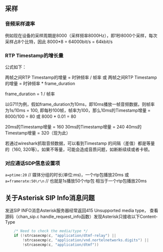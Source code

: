 
## 采样

### 音频采样速率

例如现在设备的采样周期是8000（采样频率8000Hz），即1秒8000个采样，每次采样占8个比特，因此 8000*8 = 64000bit/s = 64kbit/s

### RTP Timestamp的增长量

公式如下：

两帧之间RTP Timestamp的增量 = 时钟频率 / 帧率
或
两帧之间RTP Timestamp的增量 = 时钟频率 * frame_duration

frame_duration = 1 / 帧率


以G711为例，假如frame_duration为10ms，即10ms播放一帧音频数据，则帧率为1s/10ms = 100, 即每秒100帧，帧率为100，那么10ms的Timestamp增量 = 8000/100 = 80 或 8000 * 0.01 = 80


20ms的Timestamp增量 = 160
30ms的Timestamp增量 = 240
40ms的Timestamp增量 = 320（现为此）

若通过wireshark抓取音频数据，可以看到Timestamp 的间隔（差值）都是等量的（160, 320等）。如果不等量，可能会造成音质问题，如断断续续或者卡顿。

### 对应通话SDP信息设置项

`a=ptime:20`  // 媒体分组的时长(单位:ms)，一个rtp包播放20ms
或
`a=framerate:50\r\n`  // 也就是1s播放50个rtp包  相当于一个rtp包播放20ms

## 关于Asterisk SIP Info消息问题
发送SIP INFO消息Asterisk服务器经常返回415 Unsupported media type，
查看源码（chan_sip.c handle_request_info函数）发现Asterisk只接收以下Content-Type
```c
	/* Need to check the media/type */
	if (!strcasecmp(c, "application/dtmf-relay") ||
	    !strcasecmp(c, "application/vnd.nortelnetworks.digits") ||
	    !strcasecmp(c, "application/dtmf"))
```
